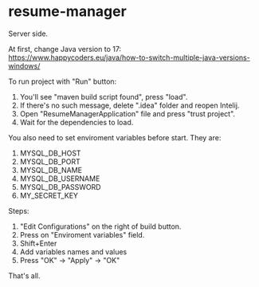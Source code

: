 # resume-manager
Server side.

At first, change Java version to 17:\
https://www.happycoders.eu/java/how-to-switch-multiple-java-versions-windows/

To run project with "Run" button:
1. You'll see "maven build script found", press "load".
2. If there's no such message, delete ".idea" folder and reopen Intelij.
3. Open "ResumeManagerApplication" file and press "trust project".
4. Wait for the dependencies to load.

You also need to set enviroment variables before start.
They are:
1. MYSQL_DB_HOST
2. MYSQL_DB_PORT
3. MYSQL_DB_NAME
4. MYSQL_DB_USERNAME
5. MYSQL_DB_PASSWORD
6. MY_SECRET_KEY

Steps:
1. "Edit Configurations" on the right of build button.
2. Press on "Enviroment variables" field.
3. Shift+Enter
4. Add variables names and values
5. Press "OK" -> "Apply" -> "OK"

That's all.